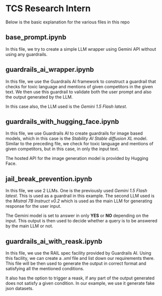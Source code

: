 # TCS Research Intern

Below is the basic explanation for the various files in this repo

## base_prompt.ipynb
In this file, we try to create a simple LLM wrapper using Gemini API without using any guardrails.


## guardrails_ai_wrapper.ipynb
In this file, we use the Guardrails AI framework to construct a guardrail that checks for toxic language and mentions of given competitors in the given text.
We then use this guardrail to validate both the user prompt and also the output generated by the LLM.

In this case also, the LLM used is the _Gemini 1.5 Flash latest_.

## guardrails_with_hugging_face.ipynb
In this file, we use Guardrails AI to create guardrails for image based models, which in this case is the _Stability AI Stable diffusion XL_ model.
Similar to the preceding file, we check for toxic language and mentions of given competitors, but in this case, in only the input text.

The hosted API for the image generation model is provided by Hugging Face.

## jail_break_prevention.ipynb
In this file, we use 2 LLMs. One is the previously used _Gemini 1.5 Flash latest_. This is used as a guardrail in this example.
The second LLM used is the _Mistral 7B Instruct v0.2_ which is used as the main LLM for generating response for the user input.

The Gemini model is set to answer in only **YES** or **NO** depending on the input. This output is then used to decide whether a query is to be answered by the main LLM or not.

## guardrails_ai_with_reask.ipynb
In this file, we use the RAIL spec facility provided by Guardrails AI. Using this facility, we can create a _.xml_ file and list down our requirements there.
This file will be then used to generate the output in correct format and satisfying all the mentioned conditions.

It also has the option to trigger a reask, if any part of the output generated does not satisfy a given condition.
In our example, we use it generate fake json datasets.